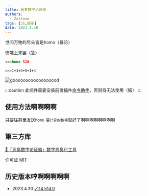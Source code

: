 ```yaml
---
title: 恶臭数字论证器
authors: 
  - Zaitonn
tags: [JS,娱乐]
date: 2023.4.30
---
```


世间万物的尽头皆是homo（暴论）

快端上来罢（急）

```md
<<<homo 520

>>>1+1+4+5+1+4
```

![goooooooooooooooood](/img/HomoMath/homo.jpg#small)

<!--truncate-->

:::caution
此插件需要安装前置插件[命令助手](CommandHelper)，否则将无法使用（恼）
:::

## 使用方法啊啊啊啊

只要往群里发送`homo 要计算的数字`就好了啊啊啊啊啊啊啊啊

## 第三方库

[💩「恶臭数字论证器」数字恶臭化工具](https://github.com/itorr/homo)

许可证 [MIT](https://github.com/itorr/homo/blob/master/LICENSE)

## 历史版本哼啊啊啊啊啊

- 2023.4.30 [v114.514.0](https://download.serein.cc/https://raw.githubusercontent.com/Zaitonn/Serein-Docs/publish/JS/HomoMath/HomoMath.js)